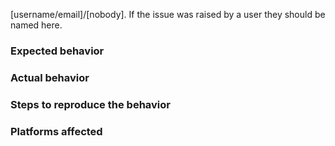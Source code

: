 <!-- TEMPLATE FOR BUG REPORTS -->

[username/email]/[nobody]. If the issue was raised by a user they should be named here.

### Expected behavior

### Actual behavior

### Steps to reproduce the behavior

### Platforms affected
